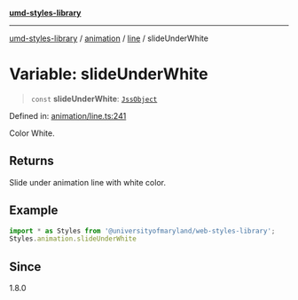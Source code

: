 [**umd-styles-library**](../../../../README.md)

***

[umd-styles-library](../../../../modules.md) / [animation](../../../README.md) / [line](../README.md) / slideUnderWhite

# Variable: slideUnderWhite

> `const` **slideUnderWhite**: [`JssObject`](../../../../utilities/namespaces/transform/type-aliases/JssObject.md)

Defined in: [animation/line.ts:241](https://github.com/UMD-Digital/design-system/blob/ada30a44686a89a90941bbd44a6f156101fc9b44/packages/styles/source/animation/line.ts#L241)

Color White.

## Returns

Slide under animation line with white color.

## Example

```typescript
import * as Styles from '@universityofmaryland/web-styles-library';
Styles.animation.slideUnderWhite
```

## Since

1.8.0
